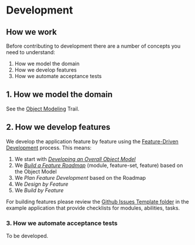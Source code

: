 # Development

## How we work

Before contributing to development there are a number of concepts you need to understand:

1. How we model the domain
2. How we develop features
3. How we automate acceptance tests

## 1. How we model the domain

See the [Object Modeling](../../education/trails/object-modeling.md) Trail.

## 2. How we develop features

We develop the application feature by feature using the [Feature-Driven Development](https://en.wikipedia.org/wiki/Feature-driven_development) process. This means:

1. We start with [_Developing an Overall Object Model_](develop-object-model.md)
2. We [_Build a Feature Roadmap_](feature-list.md) (module, feature-set, feature) based on the Object Model
3. We _Plan Feature Development_ based on the Roadmap
4. We _Design by Feature_
5. We _Build by Feature_

For building features please review the [Github Issues Template folder](https://github.com/civilcode/acme-platform/tree/master/.github/ISSUE_TEMPLATE) in the example application that provide checklists for modules, abilities, tasks.

### 3. How we automate acceptance tests

To be developed.

